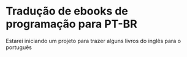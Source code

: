 # Tradução de ebooks de programação para PT-BR

Estarei iniciando um projeto para trazer alguns livros do inglês para o português
